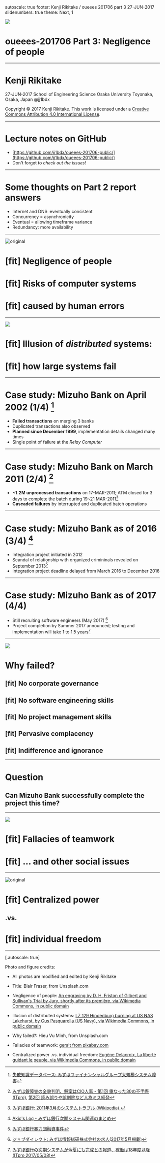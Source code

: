 autoscale: true <!-- -*- coding: utf-8 -*- -->
footer: Kenji Rikitake / oueees 201706 part 3 27-JUN-2017
slidenumbers: true
theme: Next, 1

![](blair-fraser-15137-slide.jpg)

# oueees-201706 Part 3: Negligence of people

<!-- Use Deckset 1.8,1, Next theme, 4:3 aspect ratio -->

---

# Kenji Rikitake

27-JUN-2017
School of Engineering Science
Osaka University
Toyonaka, Osaka, Japan
@jj1bdx

Copyright © 2017 Kenji Rikitake.
This work is licensed under a [Creative Commons Attribution 4.0 International License](https://creativecommons.org/licenses/by/4.0/).

---

# Lecture notes on GitHub

* [https://github.com/jj1bdx/oueees-201706-public/](https://github.com/jj1bdx/oueees-201706-public/)
* Don't forget to *check out the issues*!

---

# Some thoughts on Part 2 report answers

* Internet and DNS: eventually consistent
* Concurrency = asynchronicity
* Eventual = allowing timeframe variance
* Redundancy: more availability

---

![original](trial-by-jury-slide.jpg)

# [fit] Negligence of people
# [fit] Risks of computer systems
# [fit] caused by human errors

---

![](hindenburg-slide.jpg)

# [fit] Illusion of *distributed* systems:
# [fit] how large systems fail

---

# Case study: Mizuho Bank on April 2002 (1/4) [^1]

* **Failed transactions** on merging 3 banks
* Duplicated transactions also observed
* **Planned since December 1999**, implementation details changed many times
* Single point of failure at the *Relay Computer*

[^1]: [失敗知識データベース: みずほファイナンシャルグループ大規模システム障害](http://www.sozogaku.com/fkd/cf/CA0000623.html)

---

# Case study: Mizuho Bank on March 2011 (2/4) [^2]

* **~1.2M unprocessed transactions** on 17-MAR-2011; ATM closed for 3 days to complete the batch during 19~21 MAR-2011[^3]
* **Cascaded failures** by interrupted and duplicated batch operations


[^2]: [みずほ銀障害の全貌判明、懸案はCIO人事 - 第1回 重なった30の不手際 (ITpro)](http://itpro.nikkeibp.co.jp/article/COLUMN/20110607/361134/), [第2回 読み誤りや誤削除など人為ミス続発](http://itpro.nikkeibp.co.jp/article/COLUMN/20110607/361135/)

[^3]: [みずほ銀行: 2011年3月のシステムトラブル (Wikipedia) ](https://ja.wikipedia.org/wiki/みずほ銀行#2011.E5.B9.B43.E6.9C.88.E3.81.AE.E3.82.B7.E3.82.B9.E3.83.86.E3.83.A0.E3.83.88.E3.83.A9.E3.83.96.E3.83.AB)

---

# Case study: Mizuho Bank as of 2016 (3/4) [^4]

* Integration project initiated in 2012
* Scandal of relationship with organized crimininals revealed on September 2013[^5]
* Integration project deadline delayed from March 2016 to December 2016

[^4]: [Akio's Log - みずほ銀行次期システム関連のまとめ](http://elwoodblues.hatenablog.com/entry/20160706/1467806420)

[^5]: [みずほ銀行暴力団融資事件](https://ja.wikipedia.org/wiki/みずほ銀行暴力団融資事件)

---

# Case study: Mizuho Bank as of 2017 (4/4)

* Still recruiting software engineers (May 2017) [^6]
* Project completion by Summer 2017 announced; testing and implementation will take 1 to 1.5 years[^7]

[^6]: [ジョブダイレクト: みずほ情報総研株式会社の求人(2017年5月掲載)](http://www.jobdirect.jp/shigoto/c/j/0015795915)

[^7]: [みずほ銀行の次期システムが今夏にも完成との報道、稼働は18年度以降(ITpro 2017/05/08)](http://itpro.nikkeibp.co.jp/atcl/news/17/050801345/)

---

![](hieu-vu-minh-91994-slide.jpg)

# Why failed?

## [fit] No corporate governance
## [fit] No software engineering skills
## [fit] No project management skills
## [fit] Pervasive complacency
## [fit] Indifference and ignorance

---

# Question
## Can Mizuho Bank successfully complete the project this time?

---

![](exchange-of-ideas-slide.jpg)

# [fit] Fallacies of teamwork
# [fit] ... and other social issues

---

![original](delacroix-liberte-slide.jpg)

# [fit] Centralized power
## .vs.
# [fit] individual freedom

---
[.autoscale: true]

Photo and figure credits:

* All photos are modified and edited by Kenji Rikitake

* Title: Blair Fraser, from Unsplash.com
* Negligence of people: [An engraving by D. H. Friston of Gilbert and Sullivan's Trial by Jury, shortly after its première, via Wikimedia Commons, in public domain](https://commons.wikimedia.org/wiki/File:Trial_by_Jury_-_Chaos_in_the_Courtroom.png)
* Illusion of distributed systems: [LZ 129 Hindenburg burning at US NAS Lakehurst, by Gus Pasquarella (US Navy), via Wikimedia Commons, in public domain](https://commons.wikimedia.org/wiki/File:Hindenburg_burning,_1937.jpg)
* Why failed?: Hieu Vu Minh, from Unsplash.com
* Fallacies of teamwork: [geralt from pixabay.com](https://pixabay.com/en/exchange-of-ideas-debate-discussion-222788/)
* Centralized power .vs. individual freedom: [Eugène Delacroix, La liberté guidant le peuple, via Wikimedia Commons, in public domain](https://commons.wikimedia.org/wiki/File:Eugène_Delacroix_-_La_liberté_guidant_le_peuple.jpg)

<!-- coding: utf-8 -->
<!-- End: -->
